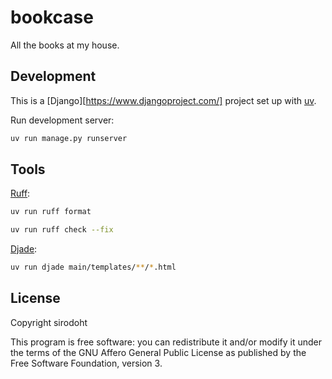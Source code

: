 # bookcase

All the books at my house.

## Development

This is a [Django][https://www.djangoproject.com/] project set up with
[uv](https://github.com/astral-sh/uv).

Run development server:

```sh
uv run manage.py runserver
```

## Tools

[Ruff](https://github.com/astral-sh/ruff):

```sh
uv run ruff format
```

```sh
uv run ruff check --fix
```

[Djade](https://github.com/adamchainz/djade):

```sh
uv run djade main/templates/**/*.html
```

## License

Copyright sirodoht

This program is free software: you can redistribute it and/or modify it under
the terms of the GNU Affero General Public License as published by the Free
Software Foundation, version 3.
